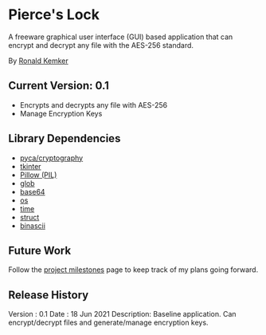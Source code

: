 # Pierce's Lock
A freeware graphical user interface (GUI) based application that can encrypt and decrypt any file with the AES-256 standard.
 
By [Ronald Kemker](https://www.linkedin.com/in/ronald-kemker-66250b115)

## Current Version: 0.1
- Encrypts and decrypts any file with AES-256
- Manage Encryption Keys

## Library Dependencies
- [pyca/cryptography](https://cryptography.io/en/latest/)
- [tkinter](https://docs.python.org/3/library/tkinter.html)
- [Pillow (PIL)](https://python-pillow.org/)
- [glob](https://docs.python.org/3/library/glob.html)
- [base64](https://docs.python.org/3/library/base64.html)
- [os](https://docs.python.org/3/library/os.html)
- [time](https://docs.python.org/3/library/time.html)
- [struct](https://docs.python.org/3/library/struct.html)
- [binascii](https://docs.python.org/3/library/binascii.html)

## Future Work
Follow the [project milestones](https://github.com/ron-kemker/pierceslock/milestones) page to keep track of my plans going forward.

## Release History

Version : 0.1
Date : 18 Jun 2021
Description: Baseline application.  Can encrypt/decrypt files and generate/manage encryption keys.

